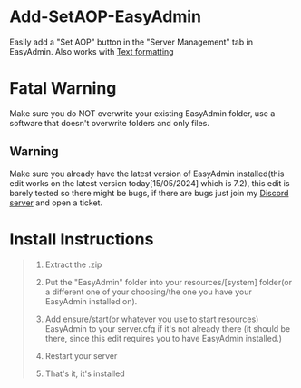 # Add-SetAOP-EasyAdmin
Easily add a "Set AOP" button in the "Server Management" tab in EasyAdmin. Also works with [Text formatting](https://docs.fivem.net/docs/game-references/text-formatting/)

# Fatal Warning
Make sure you do NOT overwrite your existing EasyAdmin folder, use a software that doesn't overwrite folders and only files.

## Warning
Make sure you already have the latest version of EasyAdmin installed(this edit works on the latest version today[15/05/2024] which is 7.2), this edit is barely tested so there might be bugs, if there are bugs just join my [Discord server](https://discord.gg/eJfgfFtZ2r) and open a ticket.

# Install Instructions
>1. Extract the .zip
>
>2. Put the "EasyAdmin" folder into your resources/[system] folder(or a different one of your choosing/the one you have your EasyAdmin installed on).
>
>3. Add ensure/start(or whatever you use to start resources) EasyAdmin to your server.cfg if it's not already there (it should be there, since this edit requires you to have EasyAdmin installed.)
>
>4. Restart your server
>
>5. That's it, it's installed
